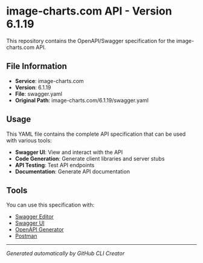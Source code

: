 # image-charts.com API - Version 6.1.19

This repository contains the OpenAPI/Swagger specification for the image-charts.com API.

## File Information

- **Service**: image-charts.com
- **Version**: 6.1.19
- **File**: swagger.yaml
- **Original Path**: image-charts.com/6.1.19/swagger.yaml

## Usage

This YAML file contains the complete API specification that can be used with various tools:

- **Swagger UI**: View and interact with the API
- **Code Generation**: Generate client libraries and server stubs
- **API Testing**: Test API endpoints
- **Documentation**: Generate API documentation

## Tools

You can use this specification with:

- [Swagger Editor](https://editor.swagger.io/)
- [Swagger UI](https://swagger.io/tools/swagger-ui/)
- [OpenAPI Generator](https://openapi-generator.tech/)
- [Postman](https://www.postman.com/)

---

*Generated automatically by GitHub CLI Creator*
